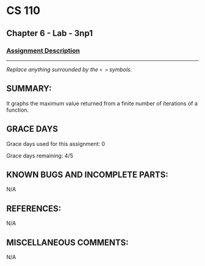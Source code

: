 # CS 110
## Chapter 6 - Lab - 3np1

### [Assignment Description](https://docs.google.com/document/d/1k8qs8vIsvlLiU3KX9Uql6LjVPWp0CBAjo_oArBhH2k4/edit?usp=sharing)

***

_Replace anything surrounded by the `< >` symbols._

## SUMMARY:
It graphs the maximum value returned from a finite number of iterations of a function.

## GRACE DAYS
Grace days used for this assignment: 0

Grace days remaining: 4/5

## KNOWN BUGS AND INCOMPLETE PARTS:
 N/A

## REFERENCES:
 N/A

## MISCELLANEOUS COMMENTS:
 N/A
